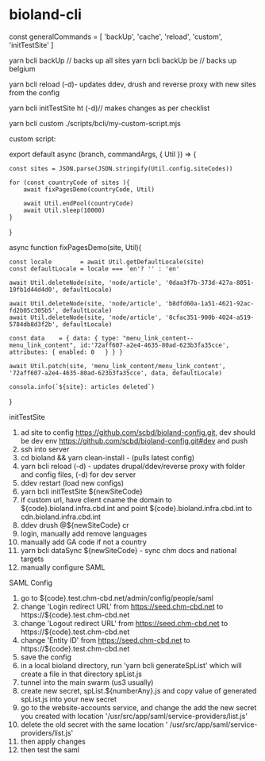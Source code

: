 # bioland-cli


const   generalCommands   = [ 'backUp', 'cache',  'reload',  'custom', 'initTestSite' ]

yarn bcli backUp // backs up all sites
yarn bcli backUp be // backs up belgium

yarn bcli reload  (-d)- updates ddev, drush and reverse proxy with new sites from the config

yarn bcli initTestSite ht (-d)// makes changes as per checklist 

yarn bcli custom ./scripts/bcli/my-custom-script.mjs


custom script:

export default async (branch, commandArgs, { Util }) => {

    const sites = JSON.parse(JSON.stringify(Util.config.siteCodes))

    for (const countryCode of sites ){
        await fixPagesDemo(countryCode, Util)

        await Util.endPool(countryCode)
        await Util.sleep(10000)
    }
}

async function fixPagesDemo(site, Util){

    const locale        = await Util.getDefaultLocale(site)
    const defaultLocale = locale === 'en'? '' : 'en'

    await Util.deleteNode(site, 'node/article', '0daa3f7b-373d-427a-8051-19fb1d44d4d0', defaultLocale)

    await Util.deleteNode(site, 'node/article', 'b8dfd60a-1a51-4621-92ac-fd2b05c305b5', defaultLocale)
    await Util.deleteNode(site, 'node/article', '8cfac351-900b-4024-a519-5784db8d3f2b', defaultLocale)

    const data    = { data: { type: "menu_link_content--menu_link_content", id:'72aff607-a2e4-4635-80ad-623b3fa35cce', attributes: { enabled: 0   } } }

    await Util.patch(site, 'menu_link_content/menu_link_content', '72aff607-a2e4-4635-80ad-623b3fa35cce', data, defaultLocale)

    consola.info(`${site}: articles deleted`)
}

initTestSite

1. ad site to config https://github.com/scbd/bioland-config.git, dev should be dev env https://github.com/scbd/bioland-config.git#dev and push
2. ssh into server
3. cd bioland && yarn clean-install - (pulls latest config)
4. yarn bcli reload (-d) - updates drupal/ddev/reverse proxy with folder and config files, (-d) for dev server
5. ddev restart (load new configs)
6. yarn bcli initTestSite ${newSiteCode}
7. if custom url, have client cname the domain  to ${code}.bioland.infra.cbd.int and  point ${code}.bioland.infra.cbd.int to cdn.bioland.infra.cbd.int
8. ddev drush @${newSiteCode} cr
9. login, manually add remove languages
10. manually add GA code if not a country
11. yarn bcli dataSync ${newSiteCode} - sync chm docs and national targets
12. manually configure SAML


SAML Config

1. go to ${code}.test.chm-cbd.net/admin/config/people/saml 
2. change 'Login redirect URL' from https://seed.chm-cbd.net to https://${code}.test.chm-cbd.net
3. change 'Logout redirect URL' from https://seed.chm-cbd.net to https://${code}.test.chm-cbd.net
4. change 'Entity ID' from  https://seed.chm-cbd.net to https://${code}.test.chm-cbd.net
5. save the config
6. in a local bioland directory, run 'yarn bcli generateSpList' which will create a file in that directory spList.js
7. tunnel into the main swarm (us3 usually)
8. create new secret, spList.${numberAny}.js and copy value of generated spList.js into your new secret
9. go to the website-accounts service, and change the add the new secret you created with location '/usr/src/app/saml/service-providers/list.js'
10. delete the old secret with the same location '	/usr/src/app/saml/service-providers/list.js'
11. then apply changes
12.  then test the saml